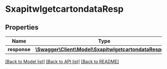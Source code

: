 # SxapitwlgetcartondataResp

## Properties
Name | Type | Description | Notes
------------ | ------------- | ------------- | -------------
**response** | [**\Swagger\Client\Model\SxapitwlgetcartondataResponse**](SxapitwlgetcartondataResponse.md) |  | [optional] 

[[Back to Model list]](../README.md#documentation-for-models) [[Back to API list]](../README.md#documentation-for-api-endpoints) [[Back to README]](../README.md)


